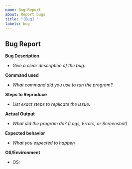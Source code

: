 ```yaml
---
name: Bug Report
about: Report bugs
title: "[Bug] "
labels: bug
---
```


## Bug Report


**Bug Description**
- _Give a clear description of the bug._


**Command used**
- _What command did you use to run the program?_


**Steps to Reproduce**
- _List exact steps to replicate the issue._


**Actual Output**
- _What did the program do? (Logs, Errors, or Screenshot)_


**Expected behavior**
- _What you expected to happen_


**OS/Environment**

- OS:

